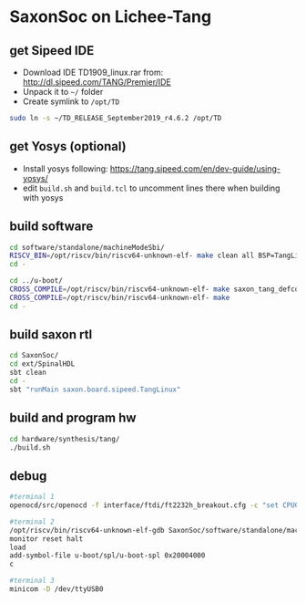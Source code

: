 # SaxonSoc on Lichee-Tang

## get Sipeed IDE

 - Download IDE TD1909_linux.rar from:
http://dl.sipeed.com/TANG/Premier/IDE
 - Unpack it to `~/` folder
 - Create symlink to `/opt/TD`

```sh
sudo ln -s ~/TD_RELEASE_September2019_r4.6.2 /opt/TD
```

## get Yosys (optional)

 - Install yosys following:
https://tang.sipeed.com/en/dev-guide/using-yosys/
 - edit `build.sh` and `build.tcl` to uncomment lines there when building with yosys

## build software

```sh
cd software/standalone/machineModeSbi/
RISCV_BIN=/opt/riscv/bin/riscv64-unknown-elf- make clean all BSP=TangLinux
cd -

cd ../u-boot/
CROSS_COMPILE=/opt/riscv/bin/riscv64-unknown-elf- make saxon_tang_defconfig
CROSS_COMPILE=/opt/riscv/bin/riscv64-unknown-elf- make
cd -
```

## build saxon rtl

```sh
cd SaxonSoc/
cd ext/SpinalHDL
sbt clean
cd -
sbt "runMain saxon.board.sipeed.TangLinux"
```

## build and program hw

```sh
cd hardware/synthesis/tang/
./build.sh
```

## debug

```sh
#terminal 1
openocd/src/openocd -f interface/ftdi/ft2232h_breakout.cfg -c "set CPU0_YAML $PWD/SaxonSoc/cpu0.yaml" -f target/saxon.cfg -s openocd/tcl

#terminal 2
/opt/riscv/bin/riscv64-unknown-elf-gdb SaxonSoc/software/standalone/machineModeSbi/build/machineModeSbi.elf --eval-command "target remote :3333"
monitor reset halt
load
add-symbol-file u-boot/spl/u-boot-spl 0x20004000
c

#terminal 3
minicom -D /dev/ttyUSB0
```
